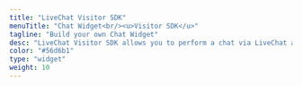 ```yaml
---
title: "LiveChat Visitor SDK"
menuTitle: "Chat Widget<br/><u>Visitor SDK</u>"
tagline: "Build your own Chat Widget"
desc: "LiveChat Visitor SDK allows you to perform a chat via LiveChat as a visitor. You can use this to create your own chat widget."
color: "#56d6b1"
type: "widget"
weight: 10
---
```

